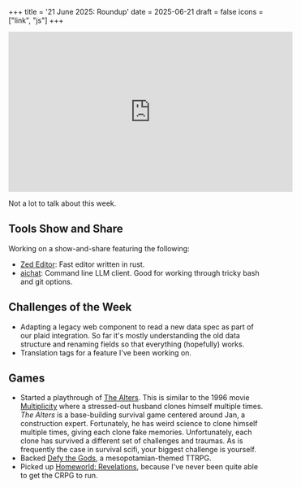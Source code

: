 +++
title = '21 June 2025: Roundup'
date = 2025-06-21
draft = false
icons = ["link", "js"]
+++

<iframe width="560" height="315" src="https://www.youtube.com/embed/vatNMshZVfU?si=K8Y0GmmjvqbPeQNr" title="YouTube video player" frameborder="0" allow="accelerometer; autoplay; clipboard-write; encrypted-media; gyroscope; picture-in-picture; web-share" referrerpolicy="strict-origin-when-cross-origin" allowfullscreen></iframe>

Not a lot to talk about this week.

## Tools Show and Share

Working on a show-and-share featuring the following:

- [Zed Editor](https://zed.dev/): Fast editor written in rust. 
- [aichat](https://github.com/sigoden/aichat): Command line LLM client. Good for working through tricky bash and git options.

## Challenges of the Week

- Adapting a legacy web component to read a new data spec as part of our plaid integration. So far it's mostly understanding the old data structure and renaming fields so that everything (hopefully) works. 
- Translation tags for a feature I've been working on.

## Games 

- Started a playthrough of [The Alters](https://altersthegame.com/). This is similar to the 1996 movie [Multiplicity](https://www.imdb.com/title/tt0117108/) where a stressed-out husband clones himself multiple times. *The Alters* is a base-building survival game centered around Jan, a construction expert. Fortunately, he has weird science to clone himself multiple times, giving each clone fake memories. Unfortunately, each clone has survived a different set of challenges and traumas. As is frequently the case in survival scifi, your biggest challenge is yourself.
- Backed [Defy the Gods](https://www.kickstarter.com/projects/hecticelectron/defy-the-gods-rpg), a mesopotamian-themed TTRPG.
- Picked up [Homeworld: Revelations](https://modiphius.net/en-us/pages/homeworld), because I've never been quite able to get the CRPG to run.




